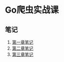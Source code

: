 # Go爬虫实战课


## 笔记
1. [第一章笔记](./chapter01/note.md)
2. [第二章笔记](./chapter02/note.md)
3. [第三章笔记](./chapter03/note.md)